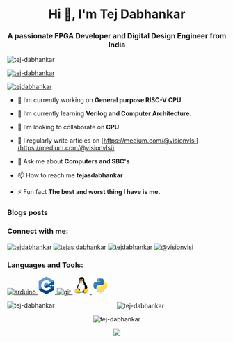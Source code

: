 <h1 align="center">Hi 👋, I'm Tej Dabhankar</h1>
<h3 align="center">A passionate FPGA Developer and Digital Design Engineer from India</h3>

<p align="left"> <img src="https://komarev.com/ghpvc/?username=tej-dabhankar&label=Profile%20views&color=0e75b6&style=flat" alt="tej-dabhankar" /> </p>

<p align="left"> <a href="https://github.com/ryo-ma/github-profile-trophy"><img src="https://github-profile-trophy.vercel.app/?username=tej-dabhankar" alt="tej-dabhankar" /></a> </p>

<p align="left"> <a href="https://twitter.com/tejdabhankar" target="blank"><img src="https://img.shields.io/twitter/follow/tejdabhankar?logo=twitter&style=for-the-badge" alt="tejdabhankar" /></a> </p>

- 🔭 I’m currently working on **General purpose RISC-V CPU**

- 🌱 I’m currently learning **Verilog and Computer Architecture.**

- 👯 I’m looking to collaborate on **CPU**

- 📝 I regularly write articles on [https://medium.com/@visionvlsi](https://medium.com/@visionvlsi)

- 💬 Ask me about **Computers and SBC's**

- 📫 How to reach me **tejasdabhankar**

- ⚡ Fun fact **The best and worst thing I have is me.**

### Blogs posts
<!-- BLOG-POST-LIST:START -->
<!-- BLOG-POST-LIST:END -->

<h3 align="left">Connect with me:</h3>
<p align="left">
<a href="https://twitter.com/tejdabhankar" target="blank"><img align="center" src="https://raw.githubusercontent.com/rahuldkjain/github-profile-readme-generator/master/src/images/icons/Social/twitter.svg" alt="tejdabhankar" height="30" width="40" /></a>
<a href="https://linkedin.com/in/tejas dabhankar" target="blank"><img align="center" src="https://raw.githubusercontent.com/rahuldkjain/github-profile-readme-generator/master/src/images/icons/Social/linked-in-alt.svg" alt="tejas dabhankar" height="30" width="40" /></a>
<a href="https://instagram.com/tejdabhankar" target="blank"><img align="center" src="https://raw.githubusercontent.com/rahuldkjain/github-profile-readme-generator/master/src/images/icons/Social/instagram.svg" alt="tejdabhankar" height="30" width="40" /></a>
<a href="https://medium.com/@visionvlsi" target="blank"><img align="center" src="https://raw.githubusercontent.com/rahuldkjain/github-profile-readme-generator/master/src/images/icons/Social/medium.svg" alt="@visionvlsi" height="30" width="40" /></a>
</p>

<h3 align="left">Languages and Tools:</h3>
<p align="left"> <a href="https://www.arduino.cc/" target="_blank" rel="noreferrer"> <img src="https://cdn.worldvectorlogo.com/logos/arduino-1.svg" alt="arduino" width="40" height="40"/> </a> <a href="https://www.w3schools.com/cpp/" target="_blank" rel="noreferrer"> <img src="https://raw.githubusercontent.com/devicons/devicon/master/icons/cplusplus/cplusplus-original.svg" alt="cplusplus" width="40" height="40"/> </a> <a href="https://git-scm.com/" target="_blank" rel="noreferrer"> <img src="https://www.vectorlogo.zone/logos/git-scm/git-scm-icon.svg" alt="git" width="40" height="40"/> </a> <a href="https://www.linux.org/" target="_blank" rel="noreferrer"> <img src="https://raw.githubusercontent.com/devicons/devicon/master/icons/linux/linux-original.svg" alt="linux" width="40" height="40"/> </a> <a href="https://www.python.org" target="_blank" rel="noreferrer"> <img src="https://raw.githubusercontent.com/devicons/devicon/master/icons/python/python-original.svg" alt="python" width="40" height="40"/> </a> </p>

<p align="center">
    <img align="left" src="https://github-readme-stats.vercel.app/api/top-langs?username=tej-dabhankar&show_icons=true&locale=en&layout=compact" alt="tej-dabhankar" />
</p>

<p align="center">
    <img align="center" src="https://github-readme-stats.vercel.app/api?username=tej-dabhankar&show_icons=true&locale=en" alt="tej-dabhankar" />
</p>


<p align="center">
    <img height=250 src="https://github-readme-streak-stats.herokuapp.com/?user=tej-dabhankar&" alt="tej-dabhankar" /></p>
</p>


<!-- Activity Graph -->
<p align="center">
  <a href="https://git.io/streak-stats">
    <img height=250 src="https://github-readme-activity-graph.vercel.app/graph?username=tej-dabhankar"/>
  </a> 
</p>







